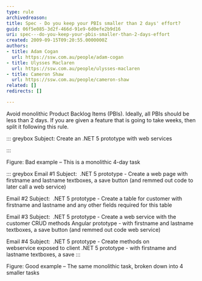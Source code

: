```yaml
---
type: rule
archivedreason: 
title: Spec - Do you keep your PBIs smaller than 2 days' effort?
guid: 06f5e085-3d2f-466d-91e9-6d0efe2b9d16
uri: spec---do-you-keep-your-pbis-smaller-than-2-days-effort
created: 2009-09-15T09:20:55.0000000Z
authors:
- title: Adam Cogan
  url: https://ssw.com.au/people/adam-cogan
- title: Ulysses Maclaren
  url: https://ssw.com.au/people/ulysses-maclaren
- title: Cameron Shaw
  url: https://ssw.com.au/people/cameron-shaw
related: []
redirects: []

---
```


Avoid monolithic Product Backlog Items (PBIs). Ideally, all PBIs should be less than 2 days. If you are given a feature that is going to take weeks, then split it following this rule. 

<!--endintro-->


::: greybox
Subject: Create an .NET 5 prototype with web services 

:::

Figure: Bad example – This is a monolithic 4-day task

::: greybox
Email #1 Subject:  .NET 5 prototype - Create a web page with firstname and lastname textboxes, a save button (and remmed out code to later call a web service)

Email #2 Subject:  .NET 5 prototype - Create a table for customer with firstname and lastname and any other fields required for this table

Email #3 Subject:  .NET 5 prototype - Create a web service with the customer CRUD methods
Angular prototype - with firstname and lastname textboxes, a save button (and remmed out code web service) 

Email #4 Subject:  .NET 5 prototype - Create methods on webservice exposed to client
.NET 5 prototype - with firstname and lastname textboxes, a save
:::

Figure: Good example – The same monolithic task, broken down into 4 smaller tasks
